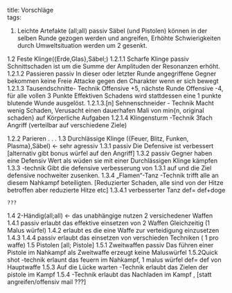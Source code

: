 title: Vorschläge  
tags:   
1. Leichte Artefakte (all;all) passiv
Säbel (und Pistolen) können in der selben Runde gezogen werden und angreifen, Erhöhte Schwierigkeiten durch Umweltsituation werden um 2 gesenkt.

1.2 Feste Klinge({Erde,Glas},Säbel;)
	1.2.1.1 Scharfe Klinge passiv
	Schnittschaden ist um die Summe der Amplituden der Resonanzen erhöht.
	1.2.1.2 Passieren passiv
	In dieser oder letzter Runde angegriffene Gegner bekommen keine Freie Attacke gegen den 	Charakter wenn er sich bewegt
	1.2.1.3 Tausendschnitte- Technik
	Offensive +5, nächste Runde Offensive -4, für alle vollen 3 Punkte Effektiven Schadens wird 	stattdessen eine 1 punkte blutende  Wunde ausgelöst.
		1.2.1.3.[n] Sehnenschneider - Technik
		Macht wenig Schaden, Verusacht einen dauerhafen Mali von min{n, original schaden} 			auf Körperliche Aufgaben
	1.2.1.4 Klingensturm -Technik
	3fach Angriff (verteilbar auf verschiedene Ziele)

1.2.2 Parieren
.
.
.
1.3 Durchlässige Klinge ({Feuer, Blitz, Funken, Plasma},Säbel) ← sehr agressiv
	1.3.1 passiv
	Die Defensive ist verbessert
	[alternativ gibt bonus würfel auf den Angriff]
	1.3.2 passiv
	Gegner haben eine Defensiv Wert als wüden sie mit einer Durchlässigen Klinge kämpfen
	1.3.3 -technik
	Gibt die defensive verbesserung von 1.3.1 auf und die Ziel defensive nochweiter zusenken.
	1.3.4 „Flamen“-Tanz -Technik
	trifft alle an diesem Nahkampf beteiligten. [Reduzierter Schaden, alle sind von der Hitze 	betroffen aber reduzierte Hitze etc]
		1.3.4.1 verbesserter Tanz
		def= def+doge
	
	???
1.4 2-Händig(all;all) ← das unabhängige nutzen 2 versichedener Waffen
	1.4.1 passiv
	erlaubt das effektive einsetzen von 2 Waffen Gleichzeitig  (1 Malus würfel)
	1.4.2
	erlaubt es die eine Waffe zur verteidigung einzusetzen	
	1.4.3
	1.4.4 passiv
	erlaubt das einsetzen von verschieden Techniken ( 1 pro waffe)
1.5 Pistolen [all; Pistole]
	1.5.1 Zweitwaffen passiv
	Das führen einer Pistole im Nahkampf als Zweitwaffe erzeugt keine Maluswürfel
	1.5.2Quick shot -technik
	erlaunt das feuern im Nahkampf, 1 malus würfel
	def= def von Hauptwaffe
	1.5.3 Auf die Lücke warten -Technik
	erlaubt das Zielen der pistole im Kampf
	1.5.4 -Technik
	erlaubt das Nachladen im Kampf , [statt angreifen/offensiv mail ???]